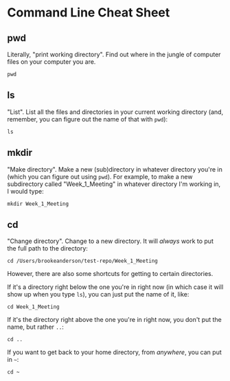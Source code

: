 Command Line Cheat Sheet
========================

## pwd

Literally, "print working directory". Find out where in the jungle of computer files on your computer you are. 

```
pwd
```

## ls

"List". List all the files and directories in your current working directory (and, remember, you can figure out the name of that with `pwd`):

```
ls 
```

## mkdir

"Make directory". Make a new (sub)directory in whatever directory you're in (which you can figure out using `pwd`). For example, to make a new subdirectory called "Week_1_Meeting" in whatever directory I'm working in, I would type:

```
mkdir Week_1_Meeting
```

## cd 

"Change directory". Change to a new directory. It will *always* work to put the full path to the directory:

```
cd /Users/brookeanderson/test-repo/Week_1_Meeting
```

However, there are also some shortcuts for getting to certain directories.

If it's a directory right below the one you're in right now (in which case it will show up when you type `ls`), you can just put the name of it, like:

```
cd Week_1_Meeting
```

If it's the directory right above the one you're in right now, you don't put the name, but rather `..`:

```
cd ..
```

If you want to get back to your home directory, from *anywhere*, you can put in `~`:

```
cd ~
```
